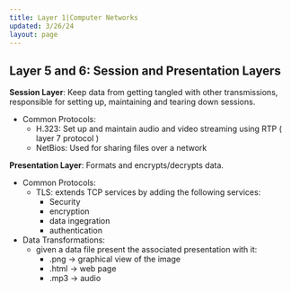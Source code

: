 ```yaml
---
title: Layer 1|Computer Networks
updated: 3/26/24
layout: page
---
```


## Layer 5 and 6: Session and Presentation Layers

**Session Layer**: Keep data from getting tangled with other transmissions, responsible for setting up, maintaining and tearing down sessions.

- Common Protocols:
  - H.323: Set up and maintain audio and video streaming using RTP ( layer 7 protocol )
  - NetBios: Used for sharing files over a network

**Presentation Layer**: Formats and encrypts/decrypts data.

- Common Protocols:
  - TLS: extends TCP services by adding the following services:
    - Security
    - encryption
    - data ingegration
    - authentication
- Data Transformations:
  - given a data file present the associated presentation with it:
    - .png $\rightarrow$ graphical view of the image
    - .html $\rightarrow$ web page
    - .mp3 $\rightarrow$ audio
